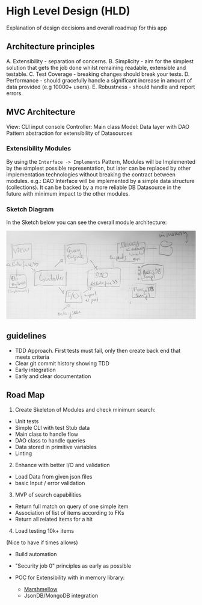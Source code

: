 # High Level Design (HLD)

Explanation of design decisions and overall roadmap for this app

## Architecture principles

A. Extensibility - separation of concerns.
B. Simplicity - aim for the simplest solution that gets the job done whilst remaining readable, extensible and testable.
C. Test Coverage - breaking changes should break your tests.
D. Performance - should gracefully handle a significant increase in amount of data provided (e.g 10000+ users).
E. Robustness - should handle and report errors.

## MVC Architecture

View: CLI input console
Controller: Main class
Model: Data layer with DAO Pattern abstraction for extensibility of Datasources

### Extensibility Modules

By using the `Interface -> Implements` Pattern, Modules will be Implemented by the simplest possible representation, but later can be replaced by other implementation technologies without breaking the contract between modules. e.g.:
DAO Interface will be implemented by a simple data structure (collections). It can be backed by a more reliable DB Datasource in the future with minimum impact to the other modules.

### Sketch Diagram

In the Sketch below you can see the overall module architecture:

![Alt Module diagram](arch-sketch.png?raw=true "Module diagram")


## guidelines

* TDD Approach. First tests must fail, only then create back end that meets criteria
* Clear git commit history showing TDD 
* Early integration
* Early and clear documentation

## Road Map

1. Create Skeleton of Modules and check minimum search:
- Unit tests
- Simple CLI with test Stub data
- Main class to handle flow
- DAO class to handle queries
- Data stored in primitive variables
- Linting

2. Enhance with better I/O and validation
- Load Data from given json files
- basic Input / error validation

3. MVP of search capabilities
- Return full match on query of one simple item
- Association of list of items according to FKs 
- Return all related items for a hit

4. Load testing 10k+ items

(Nice to have if times allows)

* Build automation

* "Security job 0" principles as early as possible

* POC for Extensibility with in memory library:
  - [Marshmellow](https://marshmallow.readthedocs.io/en/stable/nesting.html)
  - JsonDB/MongoDB integration

